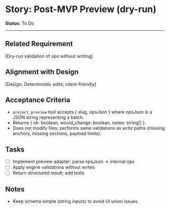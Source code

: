 # Story: Post-MVP Preview (dry-run)

**Status**: To Do

---

## Related Requirement

[Dry-run validation of ops without writing]

## Alignment with Design

[Design: Deterministic edits; client-friendly]

## Acceptance Criteria

- `project_preview` tool accepts { slug, opsJson } where opsJson is a JSON string representing a batch.
- Returns { ok: boolean, would_change: boolean, notes: string[] }.
- Does not modify files; performs same validations as write paths (missing anchors, missing sections, payload limits).

## Tasks

- [ ] Implement preview adapter: parse opsJson → internal ops
- [ ] Apply engine validations without writes
- [ ] Return structured result; add tests

## Notes

- Keep schema simple (string inputs) to avoid UI union issues.
